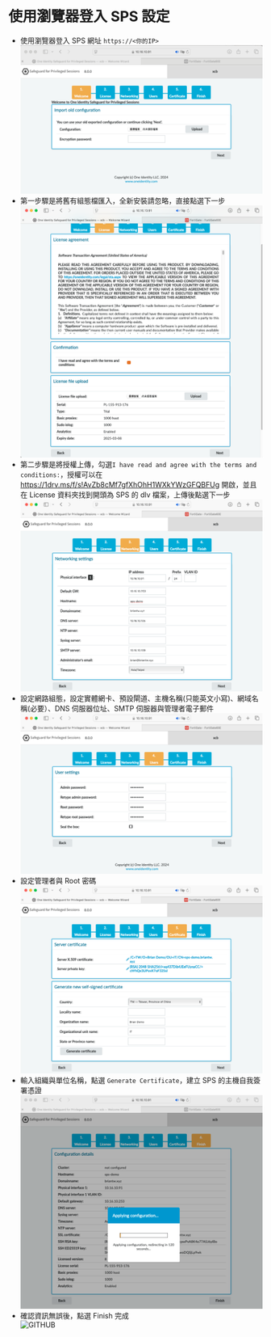 # 使用瀏覽器登入 SPS 設定

- 使用瀏覽器登入 SPS 網址 ````https://<你的IP>````<br>
  ![GITHUB](/images/sps/sps_web/1.png "用瀏覽器登入 SPS")<br>
- 第一步驟是將舊有組態檔匯入，全新安裝請忽略，直接點選下一步<br>
  ![GITHUB](/images/sps/sps_web/2.png "全新安裝請忽略")<br>
- 第二步驟是將授權上傳，勾選````I have read and agree with the terms and conditions:````，授權可以在 https://1drv.ms/f/s!AvZb8cMf7gfXhOhH1WXkYWzGFQBFUg 開啟，並且在 License 資料夾找到開頭為 SPS 的 dlv 檔案，上傳後點選下一步<br>
  ![GITHUB](/images/sps/sps_web/3.png "授權上傳")<br>
- 設定網路組態，設定實體網卡、預設閘道、主機名稱(只能英文小寫)、網域名稱(必要）、DNS 伺服器位址、SMTP 伺服器與管理者電子郵件<br>
  ![GITHUB](/images/sps/sps_web/4.png "設定網路組態")<br>
- 設定管理者與 Root 密碼<br>
  ![GITHUB](/images/sps/sps_web/5.png "設定管理者")<br>
- 輸入組織與單位名稱，點選 ````Generate Certificate````，建立 SPS 的主機自我簽署憑證<br>
  ![GITHUB](/images/sps/sps_web/6.png "建立 SPS 的主機自我簽署憑證<")<br>
- 確認資訊無誤後，點選 Finish 完成<br>
  ![GITHUB](/images/sps/sps_web/7.png "Finish 完成")<br>